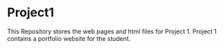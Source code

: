 # Project1
This Repository stores the web pages and html files for Project 1. Project 1 contains a portfolio website for the student.
